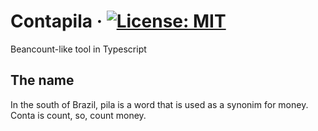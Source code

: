 
# Contapila · [![License: MIT](https://img.shields.io/badge/License-MIT-yellow.svg)](https://opensource.org/licenses/MIT)

Beancount-like tool in Typescript

## The name
In the south of Brazil, pila is a word that is used as a synonim for money. Conta is count, so, count money.
